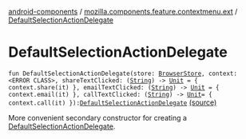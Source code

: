 [android-components](../index.md) / [mozilla.components.feature.contextmenu.ext](index.md) / [DefaultSelectionActionDelegate](./-default-selection-action-delegate.md)

# DefaultSelectionActionDelegate

`fun DefaultSelectionActionDelegate(store: `[`BrowserStore`](../mozilla.components.browser.state.store/-browser-store/index.md)`, context: <ERROR CLASS>, shareTextClicked: (`[`String`](https://kotlinlang.org/api/latest/jvm/stdlib/kotlin/-string/index.html)`) -> `[`Unit`](https://kotlinlang.org/api/latest/jvm/stdlib/kotlin/-unit/index.html)` = { context.share(it) }, emailTextClicked: (`[`String`](https://kotlinlang.org/api/latest/jvm/stdlib/kotlin/-string/index.html)`) -> `[`Unit`](https://kotlinlang.org/api/latest/jvm/stdlib/kotlin/-unit/index.html)` = { context.email(it) }, callTextClicked: (`[`String`](https://kotlinlang.org/api/latest/jvm/stdlib/kotlin/-string/index.html)`) -> `[`Unit`](https://kotlinlang.org/api/latest/jvm/stdlib/kotlin/-unit/index.html)` = { context.call(it) }): `[`DefaultSelectionActionDelegate`](../mozilla.components.feature.contextmenu/-default-selection-action-delegate/index.md) [(source)](https://github.com/mozilla-mobile/android-components/blob/master/components/feature/contextmenu/src/main/java/mozilla/components/feature/contextmenu/ext/DefaultSelectionActionDelegate.kt#L19)

More convenient secondary constructor for creating a [DefaultSelectionActionDelegate](../mozilla.components.feature.contextmenu/-default-selection-action-delegate/index.md).


